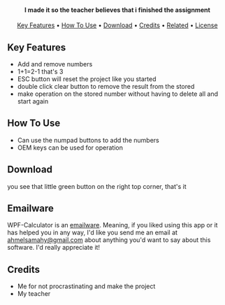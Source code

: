 

<h4 align="center">I made it so the teacher believes that i finished the assignment</h4>
<p align="center">
  <a href="#key-features">Key Features</a> •
  <a href="#how-to-use">How To Use</a> •
  <a href="#download">Download</a> •
  <a href="#credits">Credits</a> •
  <a href="#related">Related</a> •
  <a href="#license">License</a>
</p>

## Key Features

* Add and remove numbers
* 1+1=2-1 that's 3
* ESC button will reset the project like you started 
* double click clear button to remove the result from the stored 
* make operation on the stored number without having to delete all and start again

## How To Use

* Can use the numpad buttons to add the numbers
* OEM keys can be used for operation

## Download

 you see that little green button on the right top corner, that's it 
 
## Emailware

WPF-Calculator is an [emailware](https://en.wiktionary.org/wiki/emailware). Meaning, if you liked using this app or it has helped you in any way, I'd like you send me an email at <ahmelsamahy@gmail.com> about anything you'd want to say about this software. I'd really appreciate it!
 
## Credits

* Me for not procrastinating and make the project
* My teacher